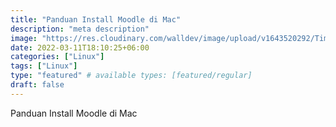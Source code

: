 ```yaml
---
title: "Panduan Install Moodle di Mac"
description: "meta description"
image: "https://res.cloudinary.com/walldev/image/upload/v1643520292/Timer%20Productivity%20post-4/sampul_xdcdbf.png"
date: 2022-03-11T18:10:25+06:00
categories: ["Linux"]
tags: ["Linux"]
type: "featured" # available types: [featured/regular]
draft: false
---
```


Panduan Install Moodle di Mac